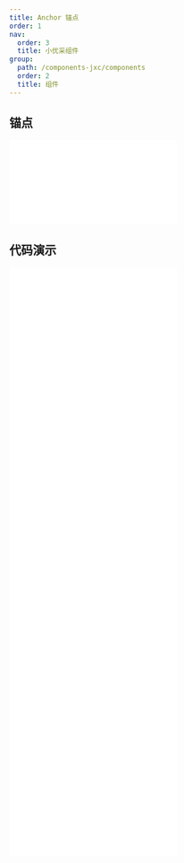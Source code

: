 ```yaml
---
title: Anchor 锚点
order: 1
nav:
  order: 3
  title: 小优采组件
group:
  path: /components-jxc/components
  order: 2
  title: 组件
---
```


## 锚点

<div>
<embed src="@docs-common/anchor/index.md"></embed>
</div>
        
## 代码演示

<Row gutter=8>

  <Col span=12>
    
  <div class="code-box"><embed src="@abiz-rc-jxc/anchor/demo/basic-anchor-jxc.md"></embed></div>
          
  <div class="code-box"><embed src="@abiz-rc-jxc/anchor/demo/onClick-anchor-jxc.md"></embed></div>
          
  <div class="code-box"><embed src="@abiz-rc-jxc/anchor/demo/targetOffset-anchor-jxc.md"></embed></div>
          
  </Col>
          
  <Col span=12>
    
  <div class="code-box"><embed src="@abiz-rc-jxc/anchor/demo/static-anchor-jxc.md"></embed></div>
          
  <div class="code-box"><embed src="@abiz-rc-jxc/anchor/demo/customizeHighlight-anchor-jxc.md"></embed></div>
          
  <div class="code-box"><embed src="@abiz-rc-jxc/anchor/demo/onChange-anchor-jxc.md"></embed></div>
          
  </Col>
          
</Row>
        
<div><embed src="@docs-common/anchor/index-api.md"></embed><div>
        